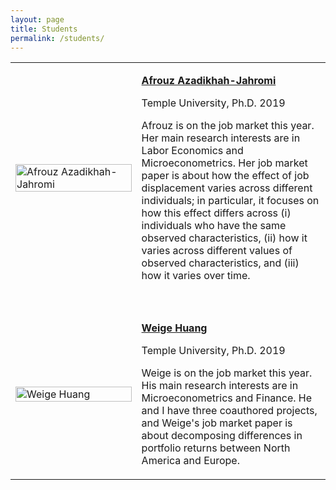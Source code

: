 ```yaml
---
layout: page
title: Students
permalink: /students/
---
```



<table style="width:100%">
  <tr>   
    <td width="40%"><img src="https://bcallaway11.github.io/files/Afrouz.JPG" alt="Afrouz Azadikhah-Jahromi" width="100%" > </td>
    <td><p><b><a href="https://brantlycallaway.com">Afrouz Azadikhah-Jahromi</a></b></p><p>Temple University, Ph.D. 2019</p><p>Afrouz is on the job market this year.  Her main research interests are in Labor Economics and Microeconometrics.  Her job market paper is about how the effect of job displacement varies across different individuals; in particular, it focuses on how this effect differs across (i) individuals who have the same observed characteristics, (ii) how it varies across different values of observed characteristics, and (iii) how it varies over time.</p> </td>
  </tr>
  <tr><td>&nbsp;</td><td>&nbsp;</td></tr>
  <tr>   
    <td width="40%"><img src="https://bcallaway11.github.io/files/weige-photo.jpg" alt="Weige Huang" width="100%" > </td>
    <td><p><b><a href="https://huang.netlify.com">Weige Huang</a></b></p><p>Temple University, Ph.D. 2019</p><p>Weige is on the job market this year.  His main research interests are in Microeconometrics and Finance.  He and I have three coauthored projects, and Weige's job market paper is about decomposing differences in portfolio returns between North America and Europe.</p> </td>
  </tr>
</table>

